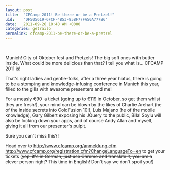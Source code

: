 ```yaml
---
layout: post
title:  "CFCamp 2011! Be there or be a Pretzel!"
uid:	"DF505619-6FCF-4B53-85BF77FA50A777B6"
date:   2011-09-26 10:40 AM +0000
categories: getrailo
permalink: cfcamp-2011-be-there-or-be-a-pretzel
---
```

<p> </p>
<p>Munich! City of Oktober fest and Pretzels! The big soft ones with butter inside. What could be more delicious than that? I tell you what is... CFCAMP 2011 is! </p>
<p>That's right ladies and gentle-folks, after a three year hiatus, there is going to be a stomping and knowledge-infusing conference in Munich this year, filled to the gills with awesome presenters and me! </p>
<p>For a measly €90  a ticket (going up to €119 in October, so get them whilst they are fresh!), your mind can be blown by the likes of Charlie Arehart (he of the inside secrets into ColdFusion 10!), Luis Majano (he of the mobile knowledge), Gary Gilbert exposing his JQuery to the public, Bilal Soylu will also be locking down your apps, and of course Andy Allan and myself, giving it all from our presenter's pulpit. </p>
<p>Sure you can't miss this?!</p>
<p>Head over to <del><a href="http://www.cfcamp.org/anmeldung.cfm">http://www.cfcamp.org/anmeldung.cfm</a></del><a href="http://www.cfcamp.org/registration.cfm?ChangeLanguageTo=en"> http://www.cfcamp.org/registration.cfm?ChangeLanguageTo=en</a> to get your tickets (<del>yep, it's in German, just use Chrome and translate it, you are a clever person right?</del> This time in English! Don't say we don't spoil you!)</p>
<p> </p>
<p> </p>